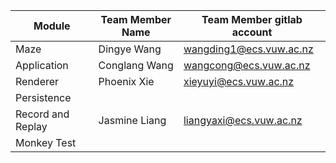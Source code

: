 | Module            | Team Member Name | Team Member gitlab account |
| ----------------- | ---------------- | -------------------------- |
| Maze              | Dingye Wang      | wangding1@ecs.vuw.ac.nz    |
| Application       | Conglang Wang    | wangcong@ecs.vuw.ac.nz     |
| Renderer          | Phoenix Xie      | xieyuyi@ecs.vuw.ac.nz      |
| Persistence       |                  |                            |
| Record and Replay | Jasmine Liang    | liangyaxi@ecs.vuw.ac.nz    |
| Monkey Test       |                  |                            |
